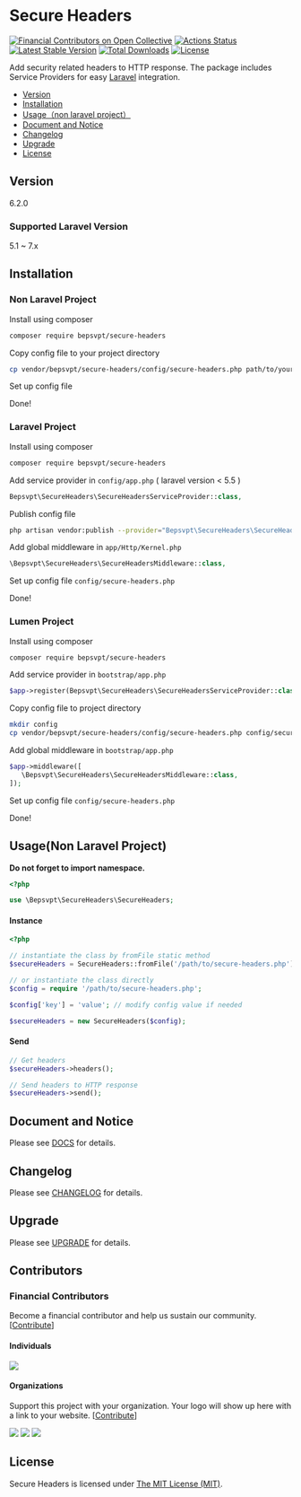 # Secure Headers

[![Financial Contributors on Open Collective](https://opencollective.com/secure-headers/all/badge.svg?label=financial+contributors)](https://opencollective.com/secure-headers)
[![Actions Status](https://github.com/BePsvPT/secure-headers/workflows/Laravel/badge.svg)](https://github.com/BePsvPT/secure-headers/actions)
[![Latest Stable Version](https://poser.pugx.org/bepsvpt/secure-headers/v/stable)](https://packagist.org/packages/bepsvpt/secure-headers)
[![Total Downloads](https://poser.pugx.org/bepsvpt/secure-headers/downloads)](https://packagist.org/packages/bepsvpt/secure-headers)
[![License](https://poser.pugx.org/bepsvpt/secure-headers/license)](https://packagist.org/packages/bepsvpt/secure-headers)

Add security related headers to HTTP response. The package includes Service Providers for easy [Laravel](https://laravel.com) integration.

- [Version](#version)
- [Installation](#installation)
- [Usage（non laravel project）](#usagenon-laravel-project)
- [Document and Notice](#document-and-notice)
- [Changelog](#changelog)
- [Upgrade](#upgrade)
- [License](#license)

## Version

6.2.0

### Supported Laravel Version

5.1 ~ 7.x

## Installation

### Non Laravel Project

Install using composer

```sh
composer require bepsvpt/secure-headers
```

Copy config file to your project directory

```sh
cp vendor/bepsvpt/secure-headers/config/secure-headers.php path/to/your/project/directory
```

Set up config file

Done!

### Laravel Project

Install using composer

```sh
composer require bepsvpt/secure-headers
```

Add service provider in `config/app.php` ( laravel version < 5.5 )

```php
Bepsvpt\SecureHeaders\SecureHeadersServiceProvider::class,
```

Publish config file

```sh
php artisan vendor:publish --provider="Bepsvpt\SecureHeaders\SecureHeadersServiceProvider"
```

Add global middleware in `app/Http/Kernel.php`

```php
\Bepsvpt\SecureHeaders\SecureHeadersMiddleware::class,
```

Set up config file `config/secure-headers.php`

Done!

### Lumen Project

Install using composer

```sh
composer require bepsvpt/secure-headers
```

Add service provider in `bootstrap/app.php`

```php
$app->register(Bepsvpt\SecureHeaders\SecureHeadersServiceProvider::class);
```

Copy config file to project directory

```sh
mkdir config
cp vendor/bepsvpt/secure-headers/config/secure-headers.php config/secure-headers.php
```

Add global middleware in `bootstrap/app.php`

```php
$app->middleware([
   \Bepsvpt\SecureHeaders\SecureHeadersMiddleware::class,
]);
```

Set up config file `config/secure-headers.php`

Done!


## Usage(Non Laravel Project)

**Do not forget to import namespace.**

```php
<?php

use \Bepsvpt\SecureHeaders\SecureHeaders;
```

#### Instance

```php
<?php

// instantiate the class by fromFile static method
$secureHeaders = SecureHeaders::fromFile('/path/to/secure-headers.php');

// or instantiate the class directly
$config = require '/path/to/secure-headers.php';

$config['key'] = 'value'; // modify config value if needed

$secureHeaders = new SecureHeaders($config);
```

#### Send
```php
// Get headers
$secureHeaders->headers();

// Send headers to HTTP response
$secureHeaders->send();
```

## Document and Notice

Please see [DOCS](DOCS.md) for details.

## Changelog

Please see [CHANGELOG](CHANGELOG.md) for details.

## Upgrade

Please see [UPGRADE](UPGRADE.md) for details.

## Contributors

### Financial Contributors

Become a financial contributor and help us sustain our community. [[Contribute](https://opencollective.com/secure-headers/contribute)]

#### Individuals

<a href="https://opencollective.com/secure-headers"><img src="https://opencollective.com/secure-headers/individuals.svg?width=890"></a>

#### Organizations

Support this project with your organization. Your logo will show up here with a link to your website. [[Contribute](https://opencollective.com/secure-headers/contribute)]

<a href="https://opencollective.com/secure-headers/organization/0/website"><img src="https://opencollective.com/secure-headers/organization/0/avatar.svg"></a>
<a href="https://opencollective.com/secure-headers/organization/1/website"><img src="https://opencollective.com/secure-headers/organization/1/avatar.svg"></a>
<a href="https://opencollective.com/secure-headers/organization/2/website"><img src="https://opencollective.com/secure-headers/organization/2/avatar.svg"></a>

## License

Secure Headers is licensed under [The MIT License (MIT)](LICENSE).
